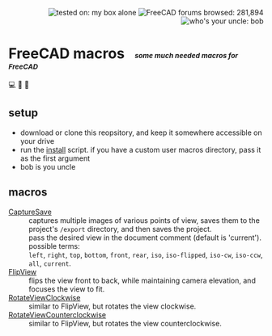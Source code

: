 <p align="right">
  <img src="https://img.shields.io/badge/tested%20on-my%20box%20alone-lightseagreen"
       alt="tested on: my box alone" />
  <img src="https://img.shields.io/badge/FreeCAD%20forums%20browsed-281,894-2057a9"
       alt="FreeCAD forums browsed: 281,894" />
  <img src="https://img.shields.io/badge/who's%20your%20uncle-bob-lightskyblue"
       alt="who's your uncle: bob" />
</p>

# FreeCAD macros &nbsp; <sub><sub><sup><sup>_some much needed macros for FreeCAD_</sup></sup></sub></sub>

💻 📐 🤖


## setup
                      
- download or clone this reopsitory, and keep it somewhere accessible on your drive
- run the [install][1] script. if you have a custom user macros directory, pass it as the first argument
- bob is you uncle


## macros

<dl>
  <dt><a href="/macros/CaptureSave.py">CaptureSave</a></dt>
  <dd>
    captures multiple images of various points of view, saves them to the project's <code>/export</code> directory, and then saves the project.<br/>
    pass the desired view in the document comment (default is 'current'). possible terms:<br/>
    <code>left</code>, <code>right</code>, <code>top</code>, <code>bottom</code>, <code>front</code>, <code>rear</code>, <code>iso</code>, <code>iso-flipped</code>, <code>iso-cw</code>, <code>iso-ccw</code>, <code>all</code>, <code>current</code>.    
  </dd>
  <dt><a href="/macros/FlipView.py">FlipView</a></dt>
  <dd>flips the view front to back, while maintaining camera elevation, and focuses the view to fit.</dd>
  <dt><a href="/macros/RotateViewClockwise.py">RotateViewClockwise</a></dt>
  <dd>similar to FlipView, but rotates the view clockwise.</dd>
  <dt><a href="/macros/RotateViewCounterclockwise.py">RotateViewCounterclockwise</a></dt>
  <dd>similar to FlipView, but rotates the view counterclockwise.</dd>
 </dl>



[1]: /bin/install.sh
